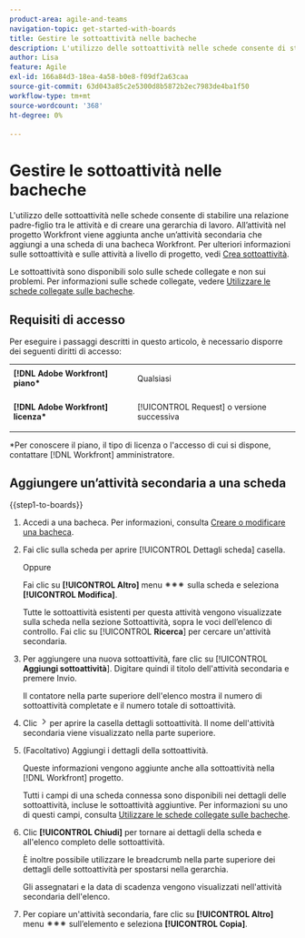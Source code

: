 ```yaml
---
product-area: agile-and-teams
navigation-topic: get-started-with-boards
title: Gestire le sottoattività nelle bacheche
description: L'utilizzo delle sottoattività nelle schede consente di stabilire una relazione padre-figlio tra le attività e di creare una gerarchia di lavoro.
author: Lisa
feature: Agile
exl-id: 166a84d3-18ea-4a58-b0e8-f09df2a63caa
source-git-commit: 63d043a85c2e5300d8b5872b2ec7983de4ba1f50
workflow-type: tm+mt
source-wordcount: '368'
ht-degree: 0%

---
```


# Gestire le sottoattività nelle bacheche

L&#39;utilizzo delle sottoattività nelle schede consente di stabilire una relazione padre-figlio tra le attività e di creare una gerarchia di lavoro. All’attività nel progetto Workfront viene aggiunta anche un’attività secondaria che aggiungi a una scheda di una bacheca Workfront. Per ulteriori informazioni sulle sottoattività e sulle attività a livello di progetto, vedi [Crea sottoattività](/help/quicksilver/manage-work/tasks/create-tasks/create-subtasks.md).

Le sottoattività sono disponibili solo sulle schede collegate e non sui problemi. Per informazioni sulle schede collegate, vedere [Utilizzare le schede collegate sulle bacheche](/help/quicksilver/agile/get-started-with-boards/connected-cards.md).

## Requisiti di accesso

Per eseguire i passaggi descritti in questo articolo, è necessario disporre dei seguenti diritti di accesso:

<table style="table-layout:auto"> 
 <col> 
 </col> 
 <col> 
 </col> 
 <tbody> 
  <tr> 
   <td role="rowheader"><strong>[!DNL Adobe Workfront] piano*</strong></td> 
   <td> <p>Qualsiasi</p> </td> 
  </tr> 
  <tr> 
   <td role="rowheader"><strong>[!DNL Adobe Workfront] licenza*</strong></td> 
   <td> <p>[!UICONTROL Request] o versione successiva</p> </td> 
  </tr> 
 </tbody> 
</table>

&#42;Per conoscere il piano, il tipo di licenza o l&#39;accesso di cui si dispone, contattare [!DNL Workfront] amministratore.

## Aggiungere un’attività secondaria a una scheda

{{step1-to-boards}}

1. Accedi a una bacheca. Per informazioni, consulta [Creare o modificare una bacheca](../../agile/get-started-with-boards/create-edit-board.md).
1. Fai clic sulla scheda per aprire [!UICONTROL Dettagli scheda] casella.

   Oppure

   Fai clic su **[!UICONTROL Altro]** menu ![Menu Altro](assets/more-icon-spectrum.png) sulla scheda e seleziona **[!UICONTROL Modifica]**.

   Tutte le sottoattività esistenti per questa attività vengono visualizzate sulla scheda nella sezione Sottoattività, sopra le voci dell’elenco di controllo. Fai clic su [!UICONTROL **Ricerca**] per cercare un&#39;attività secondaria.

1. Per aggiungere una nuova sottoattività, fare clic su [!UICONTROL **Aggiungi sottoattività**]. Digitare quindi il titolo dell&#39;attività secondaria e premere Invio.

   Il contatore nella parte superiore dell&#39;elenco mostra il numero di sottoattività completate e il numero totale di sottoattività.

1. Clic ![Icona Dettagli](assets/checklist-chevron.png) per aprire la casella dettagli sottoattività. Il nome dell&#39;attività secondaria viene visualizzato nella parte superiore.
1. (Facoltativo) Aggiungi i dettagli della sottoattività.

   Queste informazioni vengono aggiunte anche alla sottoattività nella [!DNL Workfront] progetto.

   Tutti i campi di una scheda connessa sono disponibili nei dettagli delle sottoattività, incluse le sottoattività aggiuntive. Per informazioni su uno di questi campi, consulta [Utilizzare le schede collegate sulle bacheche](/help/quicksilver/agile/get-started-with-boards/connected-cards.md).

1. Clic **[!UICONTROL Chiudi]** per tornare ai dettagli della scheda e all&#39;elenco completo delle sottoattività.

   È inoltre possibile utilizzare le breadcrumb nella parte superiore dei dettagli delle sottoattività per spostarsi nella gerarchia.

   Gli assegnatari e la data di scadenza vengono visualizzati nell&#39;attività secondaria dell&#39;elenco.

1. Per copiare un&#39;attività secondaria, fare clic su **[!UICONTROL Altro]** menu ![Menu Altro](assets/more-icon-spectrum.png) sull’elemento e seleziona **[!UICONTROL Copia]**.
